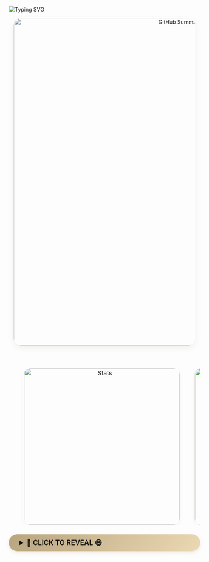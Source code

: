 ![Typing SVG](https://readme-typing-svg.herokuapp.com?color=%23B8A47E&bg=%23121212&center=true&vCenter=true&width=900&lines=Hi+there+👋,+I+am+Zhongwei+Chen.;🎉+Welcome+to+My+Github!;🤖+I'm+interested+in+Multi-modal+and+Cross-view+learning!;💬+Feel+free+to+ask+me+any+questions!)

<!-- 🧠 GitHub Summary 卡片（保持 860px 不变） -->
<table style="width: 100%; border-collapse: separate; border-spacing: 20px; margin: 30px 0;">
<div align="center" style="margin-bottom: 30px;">
  <img src="https://github-profile-summary-cards.vercel.app/api/cards/profile-details?username=ISChenawei&theme=github_dark&text_color=B8A47E" 
       alt="GitHub Summary"
       style="border-radius: 20px; box-shadow: 0 6px 16px rgba(184,164,126,0.15); width: 860px; max-width: 95%;" />
</div>

<!-- ✅ Stats + Productive Time 卡片（左右对齐 + 间距 40px） -->
<table align="center" style="
  border-collapse: separate;
  border-spacing: 40px 0;
  border: none;
  margin: 0 auto;
">
  <tr style="border: none;">
    <td align="center" style="padding: 0; border: none;">
      <img src="https://github-profile-summary-cards.vercel.app/api/cards/stats?username=ISChenawei&theme=github_dark&text_color=B8A47E" 
           alt="Stats"
           style="border-radius: 16px; box-shadow: 0 4px 12px rgba(184,164,126,0.12); width: 410px;" />
    </td>
    <td align="center" style="padding: 0; border: none;">
      <img src="https://github-profile-summary-cards.vercel.app/api/cards/productive-time?username=ISChenawei&theme=github_dark&text_color=B8A47E" 
           alt="Productive Time"
           style="border-radius: 16px; box-shadow: 0 4px 12px rgba(184,164,126,0.12); width: 410px;" />
    </td>
  </tr>
</table>







  <!-- 🐱 金色惊喜按钮 -->
  <details>
    <summary style="background: linear-gradient(135deg, #B8A47E, #EBD9B4);
                    color: #121212;
                    padding: 12px 28px;
                    border-radius: 30px;
                    cursor: pointer;
                    font-size: 18px;
                    font-weight: 600;
                    box-shadow: 0 4px 12px rgba(184,164,126,0.2);
                    transition: all 0.3s ease;
                    margin: 25px 0;">
      🚀 CLICK TO REVEAL 😄
    </summary>
    <div style="margin-top: 20px;">
      <div style="background: #F9F9F9; border-radius: 18px; padding: 25px; box-shadow: 0 6px 20px rgba(184,164,126,0.12);">
        <img src="https://github.com/ISChenawei/ISChenawei/blob/master/cat.gif" 
             alt="Coding Cat" 
             style="border-radius: 15px; 
                    box-shadow: 0 6px 12px rgba(184,164,126,0.1);
                    border: 2px solid rgba(184,164,126,0.15);
                    width: 350px;" />
      </div>
    </div>
  </details>
</div>






